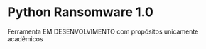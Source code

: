 # Python Ransomware 1.0

<p> Ferramenta EM DESENVOLVIMENTO com propósitos unicamente acadêmicos</p>
